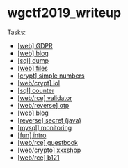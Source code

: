 # wgctf2019_writeup

Tasks:
- [[web] GDPR](./gdpr/README.md)
- [[web] blog](./blog/README.md)
- [[sql] dump](./dump/README.md)
- [[web] files](./files/README.md)
- [[crypt] simple numbers](./fsimple_numbers/README.md)
- [[web/crypt] lol](./lol/README.md)
- [[sql] counter](./counter/README.md)
- [[web/rce] validator](./validator/README.md)
- [[web/reverse] otp](./otp/README.md)
- [[web] blog](./blog/README.md)
- [[reverse] secret (java)](./java_chat/README.md)
- [[mysql] monitoring](./monitoring/README.md)
- [[fun] intro](./intro/README.md)
- [[web/rce] guestbook](./guestbook/README.md)
- [[web/crypto] xxxshop](./xxxshop/README.md)
- [[web/rce] b121](./b121/README.md)
